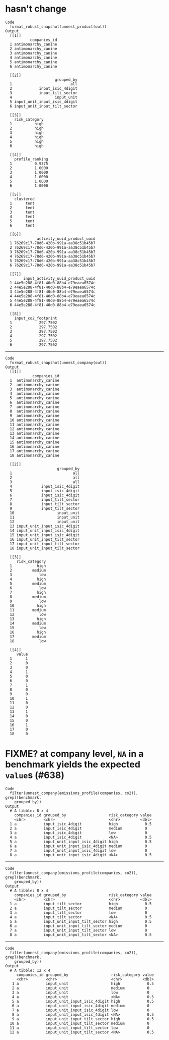 # hasn't change

    Code
      format_robust_snapshot(unnest_product(out))
    Output
      [[1]]
               companies_id
      1 antimonarchy_canine
      2 antimonarchy_canine
      3 antimonarchy_canine
      4 antimonarchy_canine
      5 antimonarchy_canine
      6 antimonarchy_canine
      
      [[2]]
                          grouped_by
      1                          all
      2            input_isic_4digit
      3            input_tilt_sector
      4                   input_unit
      5 input_unit_input_isic_4digit
      6 input_unit_input_tilt_sector
      
      [[3]]
        risk_category
      1          high
      2          high
      3          high
      4          high
      5          high
      6          high
      
      [[4]]
        profile_ranking
      1          0.9375
      2          1.0000
      3          1.0000
      4          1.0000
      5          1.0000
      6          1.0000
      
      [[5]]
        clustered
      1      tent
      2      tent
      3      tent
      4      tent
      5      tent
      6      tent
      
      [[6]]
                  activity_uuid_product_uuid
      1 76269c17-78d6-420b-991a-aa38c51b45b7
      2 76269c17-78d6-420b-991a-aa38c51b45b7
      3 76269c17-78d6-420b-991a-aa38c51b45b7
      4 76269c17-78d6-420b-991a-aa38c51b45b7
      5 76269c17-78d6-420b-991a-aa38c51b45b7
      6 76269c17-78d6-420b-991a-aa38c51b45b7
      
      [[7]]
            input_activity_uuid_product_uuid
      1 44e5e288-4f81-40d0-88b4-e79eaea6574c
      2 44e5e288-4f81-40d0-88b4-e79eaea6574c
      3 44e5e288-4f81-40d0-88b4-e79eaea6574c
      4 44e5e288-4f81-40d0-88b4-e79eaea6574c
      5 44e5e288-4f81-40d0-88b4-e79eaea6574c
      6 44e5e288-4f81-40d0-88b4-e79eaea6574c
      
      [[8]]
        input_co2_footprint
      1            297.7502
      2            297.7502
      3            297.7502
      4            297.7502
      5            297.7502
      6            297.7502
      

---

    Code
      format_robust_snapshot(unnest_company(out))
    Output
      [[1]]
                companies_id
      1  antimonarchy_canine
      2  antimonarchy_canine
      3  antimonarchy_canine
      4  antimonarchy_canine
      5  antimonarchy_canine
      6  antimonarchy_canine
      7  antimonarchy_canine
      8  antimonarchy_canine
      9  antimonarchy_canine
      10 antimonarchy_canine
      11 antimonarchy_canine
      12 antimonarchy_canine
      13 antimonarchy_canine
      14 antimonarchy_canine
      15 antimonarchy_canine
      16 antimonarchy_canine
      17 antimonarchy_canine
      18 antimonarchy_canine
      
      [[2]]
                           grouped_by
      1                           all
      2                           all
      3                           all
      4             input_isic_4digit
      5             input_isic_4digit
      6             input_isic_4digit
      7             input_tilt_sector
      8             input_tilt_sector
      9             input_tilt_sector
      10                   input_unit
      11                   input_unit
      12                   input_unit
      13 input_unit_input_isic_4digit
      14 input_unit_input_isic_4digit
      15 input_unit_input_isic_4digit
      16 input_unit_input_tilt_sector
      17 input_unit_input_tilt_sector
      18 input_unit_input_tilt_sector
      
      [[3]]
         risk_category
      1           high
      2         medium
      3            low
      4           high
      5         medium
      6            low
      7           high
      8         medium
      9            low
      10          high
      11        medium
      12           low
      13          high
      14        medium
      15           low
      16          high
      17        medium
      18           low
      
      [[4]]
         value
      1      1
      2      0
      3      0
      4      1
      5      0
      6      0
      7      1
      8      0
      9      0
      10     1
      11     0
      12     0
      13     1
      14     0
      15     0
      16     1
      17     0
      18     0
      

# FIXME? at company level, `NA` in a benchmark yields the expected `value`s (#638)

    Code
      filter(unnest_company(emissions_profile(companies, co2)), grepl(benchmark,
        grouped_by))
    Output
      # A tibble: 8 x 4
        companies_id grouped_by                   risk_category value
        <chr>        <chr>                        <chr>         <dbl>
      1 a            input_isic_4digit            high            0.5
      2 a            input_isic_4digit            medium          0  
      3 a            input_isic_4digit            low             0  
      4 a            input_isic_4digit            <NA>            0.5
      5 a            input_unit_input_isic_4digit high            0.5
      6 a            input_unit_input_isic_4digit medium          0  
      7 a            input_unit_input_isic_4digit low             0  
      8 a            input_unit_input_isic_4digit <NA>            0.5

---

    Code
      filter(unnest_company(emissions_profile(companies, co2)), grepl(benchmark,
        grouped_by))
    Output
      # A tibble: 8 x 4
        companies_id grouped_by                   risk_category value
        <chr>        <chr>                        <chr>         <dbl>
      1 a            input_tilt_sector            high            0.5
      2 a            input_tilt_sector            medium          0  
      3 a            input_tilt_sector            low             0  
      4 a            input_tilt_sector            <NA>            0.5
      5 a            input_unit_input_tilt_sector high            0.5
      6 a            input_unit_input_tilt_sector medium          0  
      7 a            input_unit_input_tilt_sector low             0  
      8 a            input_unit_input_tilt_sector <NA>            0.5

---

    Code
      filter(unnest_company(emissions_profile(companies, co2)), grepl(benchmark,
        grouped_by))
    Output
      # A tibble: 12 x 4
         companies_id grouped_by                   risk_category value
         <chr>        <chr>                        <chr>         <dbl>
       1 a            input_unit                   high            0.5
       2 a            input_unit                   medium          0  
       3 a            input_unit                   low             0  
       4 a            input_unit                   <NA>            0.5
       5 a            input_unit_input_isic_4digit high            0.5
       6 a            input_unit_input_isic_4digit medium          0  
       7 a            input_unit_input_isic_4digit low             0  
       8 a            input_unit_input_isic_4digit <NA>            0.5
       9 a            input_unit_input_tilt_sector high            0.5
      10 a            input_unit_input_tilt_sector medium          0  
      11 a            input_unit_input_tilt_sector low             0  
      12 a            input_unit_input_tilt_sector <NA>            0.5

